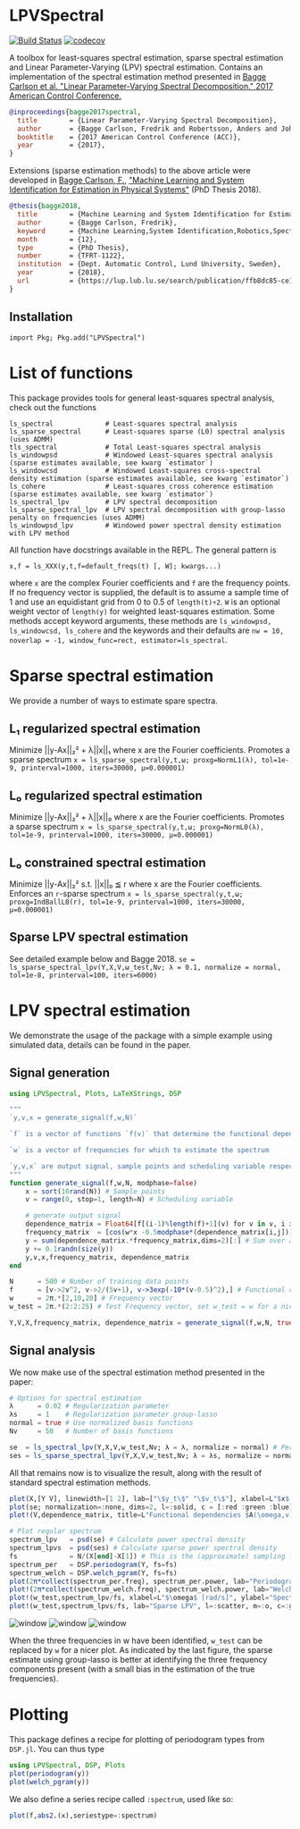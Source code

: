 # LPVSpectral
[![Build Status](https://travis-ci.org/baggepinnen/LPVSpectral.jl.svg?branch=master)](https://travis-ci.org/baggepinnen/LPVSpectral.jl)
[![codecov](https://codecov.io/gh/baggepinnen/LPVSpectral.jl/branch/master/graph/badge.svg)](https://codecov.io/gh/baggepinnen/LPVSpectral.jl)

A toolbox for least-squares spectral estimation, sparse spectral estimation and Linear Parameter-Varying (LPV) spectral estimation. Contains an implementation of the spectral estimation method presented in
[Bagge Carlson et al. "Linear Parameter-Varying Spectral Decomposition." 2017 American Control Conference.](http://lup.lub.lu.se/record/ac32368e-e199-44ff-b76a-36668ac7d595)
```bibtex
@inproceedings{bagge2017spectral,
  title        = {Linear Parameter-Varying Spectral Decomposition},
  author       = {Bagge Carlson, Fredrik and Robertsson, Anders and Johansson, Rolf},
  booktitle    = {2017 American Control Conference (ACC)},
  year         = {2017},
}
```
Extensions (sparse estimation methods) to the above article were developed in
[Bagge Carlson, F.](https://www.control.lth.se/staff/fredrik-bagge-carlson/), ["Machine Learning and System Identification for Estimation in Physical Systems"](https://lup.lub.lu.se/search/publication/ffb8dc85-ce12-4f75-8f2b-0881e492f6c0) (PhD Thesis 2018).
```bibtex
@thesis{bagge2018,
  title        = {Machine Learning and System Identification for Estimation in Physical Systems},
  author       = {Bagge Carlson, Fredrik},
  keyword      = {Machine Learning,System Identification,Robotics,Spectral estimation,Calibration,State estimation},
  month        = {12},
  type         = {PhD Thesis},
  number       = {TFRT-1122},
  institution  = {Dept. Automatic Control, Lund University, Sweden},
  year         = {2018},
  url          = {https://lup.lub.lu.se/search/publication/ffb8dc85-ce12-4f75-8f2b-0881e492f6c0},
}
```

## Installation
`import Pkg; Pkg.add("LPVSpectral")`


# List of functions

This package provides tools for general least-squares spectral analysis, check out the functions
```
ls_spectral             # Least-squares spectral analysis
ls_sparse_spectral      # Least-squares sparse (L0) spectral analysis (uses ADMM)
tls_spectral            # Total Least-squares spectral analysis
ls_windowpsd            # Windowed Least-squares spectral analysis (sparse estimates available, see kwarg `estimator`)
ls_windowcsd            # Windowed Least-squares cross-spectral density estimation (sparse estimates available, see kwarg `estimator`)
ls_cohere               # Least-squares cross coherence estimation (sparse estimates available, see kwarg `estimator`)
ls_spectral_lpv         # LPV spectral decomposition
ls_sparse_spectral_lpv  # LPV spectral decomposition with group-lasso penalty on frequencies (uses ADMM)
ls_windowpsd_lpv        # Windowed power spectral density estimation with LPV method
```

All function have docstrings available in the REPL. The general pattern is
```
x,f = ls_XXX(y,t,f=default_freqs(t) [, W]; kwargs...)
```
where `x` are the complex Fourier coefficients and `f` are the frequency points. If no frequency vector is supplied, the default is to assume a sample time of 1 and use an equidistant grid from 0 to 0.5 of `length(t)÷2`.
`W` is an optional weight vector of `length(y)` for weighted least-squares estimation. Some methods accept keyword arguments, these methods are `ls_windowpsd, ls_windowcsd, ls_cohere` and the keywords and their defaults are
`nw = 10, noverlap = -1, window_func=rect, estimator=ls_spectral`.


# Sparse spectral estimation
We provide a number of ways to estimate spare spectra.
## L₁ regularized spectral estimation
Minimize ||y-Ax||₂² + λ||x||₁ where x are the Fourier coefficients. Promotes a sparse spectrum
`x = ls_sparse_spectral(y,t,ω; proxg=NormL1(λ), tol=1e-9, printerval=1000, iters=30000, μ=0.000001)`

## L₀ regularized spectral estimation
Minimize ||y-Ax||₂² + λ||x||₀ where x are the Fourier coefficients. Promotes a sparse spectrum
`x = ls_sparse_spectral(y,t,ω; proxg=NormL0(λ), tol=1e-9, printerval=1000, iters=30000, μ=0.000001)`

## L₀ constrained spectral estimation
Minimize ||y-Ax||₂² s.t. ||x||₀ ≦ r where x are the Fourier coefficients. Enforces an `r`-sparse spectrum
`x = ls_sparse_spectral(y,t,ω; proxg=IndBallL0(r), tol=1e-9, printerval=1000, iters=30000, μ=0.000001)`

## Sparse LPV spectral estimation
See detailed example below and Bagge 2018.
`se = ls_sparse_spectral_lpv(Y,X,V,ω_test,Nv; λ = 0.1, normalize = normal, tol=1e-8, printerval=100, iters=6000)`


# LPV spectral estimation
We demonstrate the usage of the package with a simple example using simulated data, details can be found in the paper.

## Signal generation
```julia
using LPVSpectral, Plots, LaTeXStrings, DSP

"""
`y,v,x = generate_signal(f,w,N)`

`f` is a vector of functions `f(v)` that determine the functional dependence of the spectrum upon the velocity, one function for each frequency in `w`  both the amplitude and the phase are determined from these functions

`w` is a vector of frequencies for which to estimate the spectrum

`y,v,x` are output signal, sample points and scheduling variable respectively
"""
function generate_signal(f,w,N, modphase=false)
    x = sort(10rand(N)) # Sample points
    v = range(0, stop=1, length=N) # Scheduling variable

    # generate output signal
    dependence_matrix = Float64[f[(i-1)%length(f)+1](v) for v in v, i in eachindex(w)] # N x nw
    frequency_matrix  = [cos(w*x -0.5modphase*(dependence_matrix[i,j])) for (i,x) in enumerate(x), (j,w) in enumerate(w)] # N x nw
    y = sum(dependence_matrix.*frequency_matrix,dims=2)[:] # Sum over all frequencies
    y += 0.1randn(size(y))
    y,v,x,frequency_matrix, dependence_matrix
end

N      = 500 # Number of training data points
f      = [v->2v^2, v->2/(5v+1), v->3exp(-10*(v-0.5)^2),] # Functional dependences on the scheduling variable
w      = 2π.*[2,10,20] # Frequency vector
w_test = 2π.*(2:2:25) # Test Frequency vector, set w_test = w for a nice function visualization

Y,V,X,frequency_matrix, dependence_matrix = generate_signal(f,w,N, true)
```

## Signal analysis
We now make use of the spectral estimation method presented in the paper:
```julia
# Options for spectral estimation
λ      = 0.02 # Regularization parameter
λs     = 1    # Regularization parameter group-lasso
normal = true # Use normalized basis functions
Nv     = 50   # Number of basis functions

se  = ls_spectral_lpv(Y,X,V,w_test,Nv; λ = λ, normalize = normal) # Perform LPV spectral estimation
ses = ls_sparse_spectral_lpv(Y,X,V,w_test,Nv; λ = λs, normalize = normal, tol=1e-8, printerval=100, iters=6000) # Same as above but with a group-lasso penalty on frequencies, promoting a solution with a sparse set of frequencies. Can be used to identify a sparse spectrum, i.e. to find w among w_test.
```

All that remains now is to visualize the result, along with the result of standard spectral estimation methods.

```julia
plot(X,[Y V], linewidth=[1 2], lab=["\$y_t\$" "\$v_t\$"], xlabel=L"$x$ (sampling points)", title=L"Test signal $y_t$ and scheduling signal $v_t$", legend=true, xlims=(0,10), grid=false, c=[:cyan :blue])
plot(se; normalization=:none, dims=2, l=:solid, c = [:red :green :blue], fillalpha=0.5, nMC = 5000, fillcolor=[RGBA(1,.5,.5,.5) RGBA(.5,1,.5,.5) RGBA(.5,.5,1,.5)], linewidth=2, bounds=true, lab=reshape(["Est. \$\\omega = $(round(w/π))\\pi \$" for w in w_test],1,:), phase = false)
plot!(V,dependence_matrix, title=L"Functional dependencies $A(\omega,v)$", xlabel=L"$v$", ylabel=L"$A(\omega,v)$", c = [:red :green :blue], l=:dot, linewidth=2,lab=reshape(["True \$\\omega = $(round(w/π))\\pi\$" for w in w],1,:), grid=false)

# Plot regular spectrum
spectrum_lpv   = psd(se) # Calculate power spectral density
spectrum_lpvs  = psd(ses) # Calculate sparse power spectral density
fs             = N/(X[end]-X[1]) # This is the (approximate) sampling freqency of the generated signal
spectrum_per   = DSP.periodogram(Y, fs=fs)
spectrum_welch = DSP.welch_pgram(Y, fs=fs)
plot(2π*collect(spectrum_per.freq), spectrum_per.power, lab="Periodogram", l=:path, m=:none, yscale=:log10, c=:cyan)
plot!(2π*collect(spectrum_welch.freq), spectrum_welch.power, lab="Welch", l=:path, m=:none, yscale=:log10, linewidth=2, c=:blue)
plot!(w_test,spectrum_lpv/fs, xlabel=L"$\omega$ [rad/s]", ylabel="Spectral density", ylims=(-Inf,Inf), grid=false, lab="LPV", l=:scatter, m=:o, yscale=:log10, c=:orange)
plot!(w_test,spectrum_lpvs/fs, lab="Sparse LPV", l=:scatter, m=:o, c=:green)
```

![window](figs/gen_sig.png)
![window](figs/func_est.png)
![window](figs/spectrum.png)

When the three frequencies in w have been identified, `w_test` can be replaced by `w` for a nicer plot. As indicated by the last figure, the sparse estimate using group-lasso is better at identifying the three frequency components present (with a small bias in the estimation of the true frequencies).

# Plotting
This package defines a recipe for plotting of periodogram types from `DSP.jl`. You can thus type
```julia
using LPVSpectral, DSP, Plots
plot(periodogram(y))
plot(welch_pgram(y))
```
We also define a series recipe called `:spectrum`, used like so:
```julia
plot(f,abs2.(x),seriestype=:spectrum)
```
